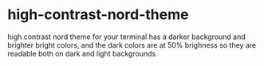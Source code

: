 # high-contrast-nord-theme
high contrast nord theme for your terminal
has a darker background and brighter bright colors, and the dark colors are at 50% brighness so they are readable both on dark and light backgrounds
